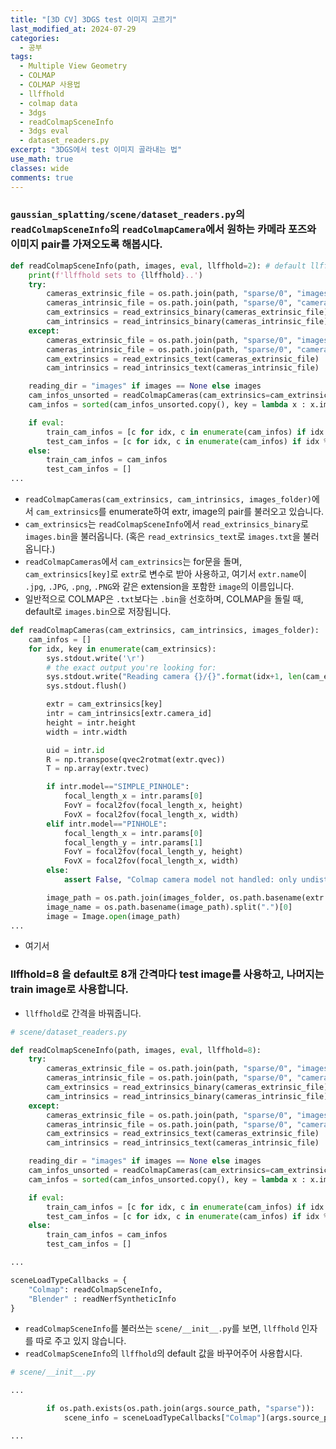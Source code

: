 ```yaml
---
title: "[3D CV] 3DGS test 이미지 고르기"
last_modified_at: 2024-07-29
categories:
  - 공부
tags:
  - Multiple View Geometry
  - COLMAP
  - COLMAP 사용법
  - llffhold
  - colmap data
  - 3dgs
  - readColmapSceneInfo
  - 3dgs eval
  - dataset_readers.py
excerpt: "3DGS에서 test 이미지 골라내는 법"
use_math: true
classes: wide
comments: true
---
```


### `gaussian_splatting/scene/dataset_readers.py`의 `readColmapSceneInfo`의 `readColmapCamera`에서 원하는 카메라 포즈와 이미지 pair를 가져오도록 해봅시다.

```python
def readColmapSceneInfo(path, images, eval, llffhold=2): # default llffhold=8
    print(f'llffhold sets to {llffhold}..')
    try:
        cameras_extrinsic_file = os.path.join(path, "sparse/0", "images.bin")
        cameras_intrinsic_file = os.path.join(path, "sparse/0", "cameras.bin")
        cam_extrinsics = read_extrinsics_binary(cameras_extrinsic_file)
        cam_intrinsics = read_intrinsics_binary(cameras_intrinsic_file)
    except:
        cameras_extrinsic_file = os.path.join(path, "sparse/0", "images.txt")
        cameras_intrinsic_file = os.path.join(path, "sparse/0", "cameras.txt")
        cam_extrinsics = read_extrinsics_text(cameras_extrinsic_file)
        cam_intrinsics = read_intrinsics_text(cameras_intrinsic_file)

    reading_dir = "images" if images == None else images
    cam_infos_unsorted = readColmapCameras(cam_extrinsics=cam_extrinsics, cam_intrinsics=cam_intrinsics, images_folder=os.path.join(path, reading_dir))
    cam_infos = sorted(cam_infos_unsorted.copy(), key = lambda x : x.image_name)

    if eval:
        train_cam_infos = [c for idx, c in enumerate(cam_infos) if idx % llffhold != 0]
        test_cam_infos = [c for idx, c in enumerate(cam_infos) if idx % llffhold == 0]
    else:
        train_cam_infos = cam_infos
        test_cam_infos = []
...
```

- `readColmapCameras(cam_extrinsics, cam_intrinsics, images_folder)`에서 `cam_extrinsics`를 enumerate하여 extr, image의 pair를 불러오고 있습니다.
- `cam_extrinsics`는 `readColmapSceneInfo`에서 `read_extrinsics_binary`로 `images.bin`을 불러옵니다. (혹은 `read_extrinsics_text`로 `images.txt`을 불러옵니다.)
- `readColmapCameras`에서 `cam_extrinsics`는 for문을 돌며, `cam_extrinsics[key]`로 `extr`로 변수로 받아 사용하고, 여기서 `extr.name`이 `.jpg`, `.JPG`, `.png`, `.PNG`와 같은 extension을 포함한 `image`의 이름입니다.
- 일반적으로 COLMAP은 `.txt`보다는 `.bin`을 선호하며, COLMAP을 돌릴 때, default로 `images.bin`으로 저장됩니다.


```python
def readColmapCameras(cam_extrinsics, cam_intrinsics, images_folder):
    cam_infos = []
    for idx, key in enumerate(cam_extrinsics):
        sys.stdout.write('\r')
        # the exact output you're looking for:
        sys.stdout.write("Reading camera {}/{}".format(idx+1, len(cam_extrinsics)))
        sys.stdout.flush()

        extr = cam_extrinsics[key]
        intr = cam_intrinsics[extr.camera_id]
        height = intr.height
        width = intr.width

        uid = intr.id
        R = np.transpose(qvec2rotmat(extr.qvec))
        T = np.array(extr.tvec)

        if intr.model=="SIMPLE_PINHOLE":
            focal_length_x = intr.params[0]
            FovY = focal2fov(focal_length_x, height)
            FovX = focal2fov(focal_length_x, width)
        elif intr.model=="PINHOLE":
            focal_length_x = intr.params[0]
            focal_length_y = intr.params[1]
            FovY = focal2fov(focal_length_y, height)
            FovX = focal2fov(focal_length_x, width)
        else:
            assert False, "Colmap camera model not handled: only undistorted datasets (PINHOLE or SIMPLE_PINHOLE cameras) supported!"

        image_path = os.path.join(images_folder, os.path.basename(extr.name))
        image_name = os.path.basename(image_path).split(".")[0]
        image = Image.open(image_path)
...
```  

- 여기서 

### llffhold=8 을 default로 8개 간격마다 test image를 사용하고, 나머지는 train image로 사용합니다.

- `llffhold`로 간격을 바꿔줍니다.

```python
# scene/dataset_readers.py

def readColmapSceneInfo(path, images, eval, llffhold=8):
    try:
        cameras_extrinsic_file = os.path.join(path, "sparse/0", "images.bin")
        cameras_intrinsic_file = os.path.join(path, "sparse/0", "cameras.bin")
        cam_extrinsics = read_extrinsics_binary(cameras_extrinsic_file)
        cam_intrinsics = read_intrinsics_binary(cameras_intrinsic_file)
    except:
        cameras_extrinsic_file = os.path.join(path, "sparse/0", "images.txt")
        cameras_intrinsic_file = os.path.join(path, "sparse/0", "cameras.txt")
        cam_extrinsics = read_extrinsics_text(cameras_extrinsic_file)
        cam_intrinsics = read_intrinsics_text(cameras_intrinsic_file)

    reading_dir = "images" if images == None else images
    cam_infos_unsorted = readColmapCameras(cam_extrinsics=cam_extrinsics, cam_intrinsics=cam_intrinsics, images_folder=os.path.join(path, reading_dir))
    cam_infos = sorted(cam_infos_unsorted.copy(), key = lambda x : x.image_name)

    if eval:
        train_cam_infos = [c for idx, c in enumerate(cam_infos) if idx % llffhold != 0]
        test_cam_infos = [c for idx, c in enumerate(cam_infos) if idx % llffhold == 0]
    else:
        train_cam_infos = cam_infos
        test_cam_infos = []

...

sceneLoadTypeCallbacks = {
    "Colmap": readColmapSceneInfo,
    "Blender" : readNerfSyntheticInfo
}
```

- `readColmapSceneInfo`를 불러쓰는 `scene/__init__.py`를 보면, `llffhold` 인자를 따로 주고 있지 않습니다.
- `readColmapSceneInfo`의 `llffhold`의 default 값을 바꾸어주어 사용합시다.

```python
# scene/__init__.py

...

        if os.path.exists(os.path.join(args.source_path, "sparse")):
            scene_info = sceneLoadTypeCallbacks["Colmap"](args.source_path, args.images, args.eval) # no llffhold arg

...
```
